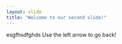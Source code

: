 ```yaml
---
layout: slide
title: "Welcome to our second slide!"
---
```

esgfhsdfghds
Use the left arrow to go back!
